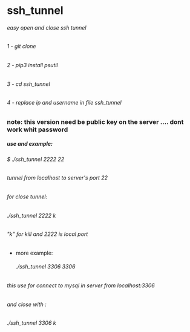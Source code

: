 # ssh_tunnel

###### easy open and close ssh tunnel

###### 1 - git clone
###### 2 - pip3 install psutil
###### 3 - cd ssh_tunnel
###### 4 - replace ip and username in file ssh_tunnel

### note: this version  need be public key on the server .... dont work whit password 

##### use and example:
  ###### $ ./ssh_tunnel 2222 22
   ######   tunnel from localhost to server's port 22  
    
###### for close tunnel:
  ###### ./ssh_tunnel 2222 k
   ###### "k" for kill and 2222 is local port


- more example:
  ###### ./ssh_tunnel 3306 3306

###### this use for connect to mysql in server from localhost:3306

###### and close with :
  ###### ./ssh_tunnel 3306 k
